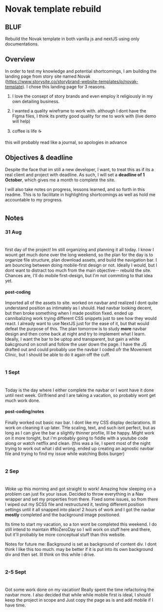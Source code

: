 # Novak template rebuild

## BLUF

Rebuild the Novak template in both vanilla js and nextJS using only documentations.

## Overview

In order to test my knowledge and potential shortcomings, I am building the landing page from story site named Novak (https://www.storysite.co/storybrand-website-templates/p/novak-template). I chose this landing page for 3 reasons.

1. I love the consept of story brands and even employ it religiously in my own detailing business.

2. I wanted a quality wireframe to work with. although I dont have the Figma files, I  think its pretty good quality for me to work with (live demo will help)

3. coffee is life ☕️

this will probably read like a journal, so apologies in advance

## Objectives & deadline

Despite the face that im still a new developer, I want, to treat this as if its a real client and project with deadline. As such, I will set a **deadline of 1 October**, which gives me a month to complete the site.

I will also take notes on progress, lessons learned, and so forth in this readme. This is to facilitate in highlighting shortcomings as well as hold me accountable to my progress.
#
## Notes

### **31 Aug**

#
first day of the project! Im still organizing and planning it all today. I know I wount get much done over the long weekend, so the plan for the day is to organize file structure, plan download assets, and build the navigation bar. I am bouncing between doing mobile-first design or not. Ideally I would, but I dont want to distract too much from the main objective-- rebuild the site. Chances are, I'll do mobile first-design, but I'm not commiting to that idea yet.

#### **post-coding**


Imported all of the assets to site. worked on navbar and realized I dont quite understand position as intimately as I should. Had navbar looking decent, but then broke something when I made position fixed. ended up cannibalizing work trying different CSS snippets just to see how they would react. I already want to use NextJS just for the ease of it, but that would defeat the purpose of this. The plan tomorrow is to study **more** navbar design and then come back at night and try to implement what I learn. Ideally, I want the bar to be uptop and transparent, but gain a white bakcground on scroll and follow the user down the page. I have the JS drafted out and could probably use the navbar I coded ofr the Movement Clinic, but I should be able to do it again off the cuff.

#
### **1 Sept**
#
Today is the day where I either complete the navbar or I wont have it done until next week. Girlfriend and I are taking a vacation, so probably wont get much work done.
#### **post-coding/notes**
Finally worked out basic nav bar. I dont like my CSS display declarations. Ill work on cleaning it up later. THe scaling, text, and such isnt perfect, but as long as I can give the bar a slightly thinner profile, Ill be happy. Might work on it more tonight, but i'm probably going to fiddle with a youtube code along or watch netflix and clean. (this was a lie, I spent most of the night trying to work out what i did wrong. ended up creating an agnostic navbar file and trying to find my issue while watching Bobs burger)
#
### **2 Sep**
#
Woke up this morning and got straight to work! Amazing how sleeping on a problem can just fix your issue. Decided to throw everything in a Nav wrapper and set my properties from there. Fixed some issues, so from there I wiped out my SCSS file and restructured it, testing different position settings until it all snapped into place! 2 hours of work and I got the navbar **mostly** completed and the background image positioned.

Its time to start my vacation, so a ton wont be completed this weekend. I do still intend to maintain #NoZeroDay so I will work on stuff here and there, but it'll probably be more conceptual stuff than this website.

Notes for future me: Background is set as background of content div. I dont think I like this too much. may be better if it is put into its own background div and then set. Ill think on this while i drive.
#
### **2-5 Sept**
#
Got some work done on my vacation! Really spent the time refactoring the navbar more. I also decided that while while mobile first is ideal, I should keep the project in scope and Just copy the page as is and add mobile if I have time.
